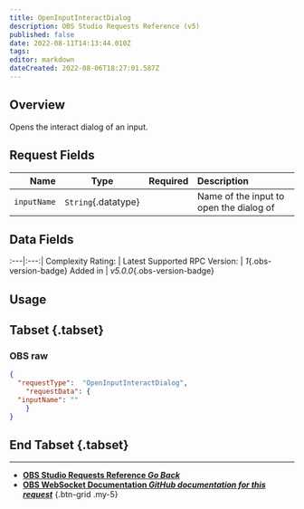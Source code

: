 ```yaml
---
title: OpenInputInteractDialog
description: OBS Studio Requests Reference (v5)
published: false
date: 2022-08-11T14:13:44.010Z
tags: 
editor: markdown
dateCreated: 2022-08-06T18:27:01.587Z
---
```


## Overview
Opens the interact dialog of an input.

## Request Fields
Name | Type | Required| Description |
----:|:----:|:-------:|:------------|
`inputName` | `String`{.datatype} | <i class="mdi mdi-check-bold"></i> | Name of the input to open the dialog of

## Data Fields
:---|:---:|
Complexity Rating: | <span class="stars stars--1"></span>
Latest Supported RPC Version: | *1*{.obs-version-badge}
Added in | *v5.0.0*{.obs-version-badge}

## Usage
## Tabset {.tabset}
### OBS raw
```json
{
  "requestType":  "OpenInputInteractDialog",
	"requestData": {	
  "inputName": ""
	}
}
```
## End Tabset {.tabset}

---

- [<i class="mdi mdi-chevron-left"></i>**OBS Studio Requests Reference *Go Back***](/en/Broadcasters/OBS/Requests)
- [<i class="mdi mdi-github"></i> **OBS WebSocket Documentation *GitHub documentation for this request***](https://github.com/obsproject/obs-websocket/blob/master/docs/generated/protocol.md#openinputinteractdialog)
{.btn-grid .my-5}
